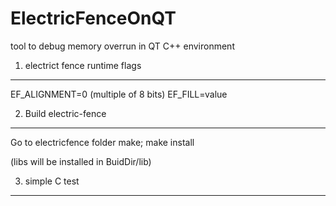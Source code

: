 # ElectricFenceOnQT
tool to debug memory overrun in QT C++ environment


1) electrict fence runtime flags
-----------------------------------------------
EF_ALIGNMENT=0 (multiple of 8 bits)
EF_FILL=value

2) Build electric-fence
--------------------------------

Go to electricfence folder
make; make install

(libs will be installed in BuidDir/lib)


3) simple C test
------------------------
